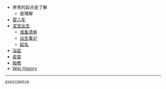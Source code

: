 - 养育的起点是了解
  - 是理解
- [婴儿车](/0003_婴儿车)
- [宝宝出生](/0006_宝宝出生)
  - [准备清单](/0005_宝宝出生_准备清单)
  - [出生事记](/0007_宝宝出生_出生事记)
  - [起名](/0008_宝宝出生_起名)
- [浴盆](/0004_浴盆)
- [疫苗](/0009_疫苗)
- [胎教](/0002_胎教)
- [Wiki History](/hist)

---
<kbd><sub>@1032260526</sub></kbd>
